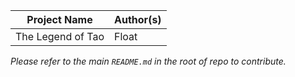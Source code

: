 |Project Name|Author(s)|
|---|---|
|The Legend of Tao|Float|

*Please refer to the main `README.md` in the root of repo to contribute.*